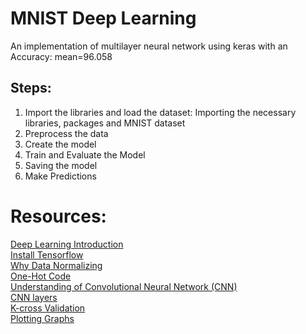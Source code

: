 # MNIST Deep Learning


An implementation of multilayer neural network using keras with an Accuracy: mean=96.058 


## Steps:

1. Import the libraries and load the dataset: Importing the necessary libraries, packages and MNIST dataset
2. Preprocess the data
3. Create the model
4. Train and Evaluate the Model
5. Saving the model
6. Make Predictions




# Resources:
[Deep Learning Introduction](https://medium.com/r/?url=https%3A%2F%2Fwww.forbes.com%2Fsites%2Fbernardmarr%2F2018%2F10%2F01%2Fwhat-is-deep-learning-ai-a-simple-guide-with-8-practical-examples%2F%235a233f778d4b)<br/>
[Install Tensorflow](https://medium.com/@cran2367/install-and-setup-tensorflow-2-0-2c4914b9a265)<br/>
[Why Data Normalizing](https://medium.com/@urvashilluniya/why-data-normalization-is-necessary-for-machine-learning-models-681b65a05029)<br/>
[One-Hot Code](https://medium.com/r/?url=https%3A%2F%2Fmachinelearningmastery.com%2Fwhy-one-hot-encode-data-in-machine-learning%2F)<br/>
[Understanding of Convolutional Neural Network (CNN)](https://medium.com/@RaghavPrabhu/understanding-of-convolutional-neural-network-cnn-deep-learning-99760835f148%20https://www.youtube.com/watch?v=YRhxdVk_sIs)<br/>
[CNN layers](https://medium.com/r/?url=https%3A%2F%2Fwww.tensorflow.org%2Fapi_docs%2Fpython%2Ftf%2Fkeras%2Flayers%2FLayer)<br/>
[K-cross Validation](https://medium.com/r/?url=https%3A%2F%2Fwww.youtube.com%2Fwatch%3Fv%3DTIgfjmp-4BA)<br/>
[Plotting Graphs](https://medium.com/r/?url=https%3A%2F%2Fmatplotlib.org%2Fapi%2Fpyplot_api.html)<br/>
